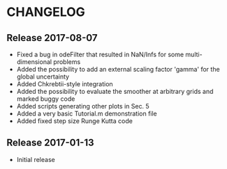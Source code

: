 CHANGELOG
=========

Release 2017-08-07
------------------

- Fixed a bug in odeFilter that resulted in NaN/Infs for some multi-dimensional problems
- Added the possibility to add an external scaling factor 'gamma' for the global uncertainty
- Added Chkrebtii-style integration
- Added the possibility to evaluate the smoother at arbitrary grids and marked buggy code
- Added scripts generating other plots in Sec. 5
- Added a very basic Tutorial.m demonstration file
- Added fixed step size Runge Kutta code

Release 2017-01-13
------------------

- Initial release